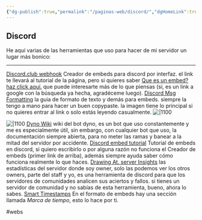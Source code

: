 ```yaml
---
{"dg-publish":true,"permalink":"/paginas-web/discord/","dgHomeLink":true,"dgPassFrontmatter":false}
---
```



## Discord

He aquí varias de las herramientas que uso para hacer de mi servidor un lugar más bonico:

___ 
[Discord.club webhook](https://discord.club/dashboard/help)
	Creador de embeds para discord por interfaz. el link te llevará al tutorial de la página, pero si quieres saber [Que es un embed? haz click aquí.](https://www.google.com/search?q=que+es+un+embed+en+discord) que puede interesarte más de lo que piensas (si, es un link a google con la búsqueda ya hecha, agradéceme luego).
[Discord Msg Formatting](https://discord.com/developers/docs/reference#message-formatting)
	la guia de formato de texto y demás para embeds. siempre la tengo a mano para hacer un buen copypaste. la imagen tiene lo principal si no quieres entrar al link o solo estás leyendo casualmente.
	![|1100](https://i.imgur.com/z8LMRBC.png)

![|1100](https://i.imgur.com/pmZdKFd.png)
[Dyno Wiki](https://wiki.dyno.gg/en/modules/autoroles)
	wiki del bot dyno, es un bot que uso constantemente y me es especialmente útil, sin embargo, con cualquier bot que uso, la documentación siempre abierta, para no meter las ramas y banear a la mitad del servidor por accidente.
[Discord embed tutorial](https://birdie0.github.io/discord-webhooks-guide/)
	Tutorial de embeds en discord, si quiero escribirlo o por alguna razón no funciona el Creador de embeds (primer link de arriba), además siempre ayuda saber cómo funciona realmente lo que haces.
[Drawing At. server Insights](https://discord.com/developers/servers/822567125095940147/analytics/)
	las estadísticas del servidor donde soy owner, solo las podemos ver los otros owners, parte del staff y yo, es una herramienta de discord para que los servidores de comunidades analicen sus aciertos y fallos.
	si tienes un servidor de comunidad y no sabías de esta herramienta, bueno, ahora lo sabes.
	[Smart Timestamps](https://hammertime.cyou/)
	En el formato de embeds hay una sección llamada *Marca de tiempo*, esto lo hace por ti.

#webs 




